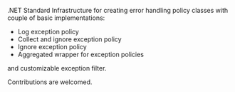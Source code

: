 .NET Standard Infrastructure for creating error handling policy classes with couple of basic implementations:

- Log exception policy
- Collect and ignore exception policy
- Ignore exception policy
- Aggregated wrapper for exception policies

and customizable exception filter.

Contributions are welcomed.
